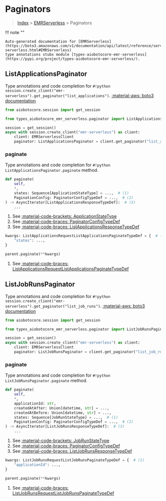 # Paginators

> [Index](../README.md) > [EMRServerless](./README.md) > Paginators

!!! note ""

    Auto-generated documentation for [EMRServerless](https://boto3.amazonaws.com/v1/documentation/api/latest/reference/services/emr-serverless.html#EMRServerless)
    type annotations stubs module [types-aiobotocore-emr-serverless](https://pypi.org/project/types-aiobotocore-emr-serverless/).

## ListApplicationsPaginator

Type annotations and code completion for `#!python session.create_client("emr-serverless").get_paginator("list_applications")`.
[:material-aws: boto3 documentation](https://boto3.amazonaws.com/v1/documentation/api/latest/reference/services/emr-serverless.html#EMRServerless.Paginator.ListApplications)

```python title="Usage example"
from aiobotocore.session import get_session

from types_aiobotocore_emr_serverless.paginator import ListApplicationsPaginator

session = get_session()
async with session.create_client("emr-serverless") as client:
    client: EMRServerlessClient
    paginator: ListApplicationsPaginator = client.get_paginator("list_applications")
```


### paginate

Type annotations and code completion for `#!python ListApplicationsPaginator.paginate` method.

```python title="Method definition"
def paginate(
    self,
    *,
    states: Sequence[ApplicationStateType] = ...,  # (1)
    PaginationConfig: PaginatorConfigTypeDef = ...,  # (2)
) -> AsyncIterator[ListApplicationsResponseTypeDef]:  # (3)
    ...
```

1. See [:material-code-brackets: ApplicationStateType](./literals.md#applicationstatetype) 
2. See [:material-code-braces: PaginatorConfigTypeDef](./type_defs.md#paginatorconfigtypedef) 
3. See [:material-code-braces: ListApplicationsResponseTypeDef](./type_defs.md#listapplicationsresponsetypedef) 


```python title="Usage example with kwargs"
kwargs: ListApplicationsRequestListApplicationsPaginateTypeDef = {  # (1)
    "states": ...,
}

parent.paginate(**kwargs)
```

1. See [:material-code-braces: ListApplicationsRequestListApplicationsPaginateTypeDef](./type_defs.md#listapplicationsrequestlistapplicationspaginatetypedef) 
## ListJobRunsPaginator

Type annotations and code completion for `#!python session.create_client("emr-serverless").get_paginator("list_job_runs")`.
[:material-aws: boto3 documentation](https://boto3.amazonaws.com/v1/documentation/api/latest/reference/services/emr-serverless.html#EMRServerless.Paginator.ListJobRuns)

```python title="Usage example"
from aiobotocore.session import get_session

from types_aiobotocore_emr_serverless.paginator import ListJobRunsPaginator

session = get_session()
async with session.create_client("emr-serverless") as client:
    client: EMRServerlessClient
    paginator: ListJobRunsPaginator = client.get_paginator("list_job_runs")
```


### paginate

Type annotations and code completion for `#!python ListJobRunsPaginator.paginate` method.

```python title="Method definition"
def paginate(
    self,
    *,
    applicationId: str,
    createdAtAfter: Union[datetime, str] = ...,
    createdAtBefore: Union[datetime, str] = ...,
    states: Sequence[JobRunStateType] = ...,  # (1)
    PaginationConfig: PaginatorConfigTypeDef = ...,  # (2)
) -> AsyncIterator[ListJobRunsResponseTypeDef]:  # (3)
    ...
```

1. See [:material-code-brackets: JobRunStateType](./literals.md#jobrunstatetype) 
2. See [:material-code-braces: PaginatorConfigTypeDef](./type_defs.md#paginatorconfigtypedef) 
3. See [:material-code-braces: ListJobRunsResponseTypeDef](./type_defs.md#listjobrunsresponsetypedef) 


```python title="Usage example with kwargs"
kwargs: ListJobRunsRequestListJobRunsPaginateTypeDef = {  # (1)
    "applicationId": ...,
}

parent.paginate(**kwargs)
```

1. See [:material-code-braces: ListJobRunsRequestListJobRunsPaginateTypeDef](./type_defs.md#listjobrunsrequestlistjobrunspaginatetypedef) 
